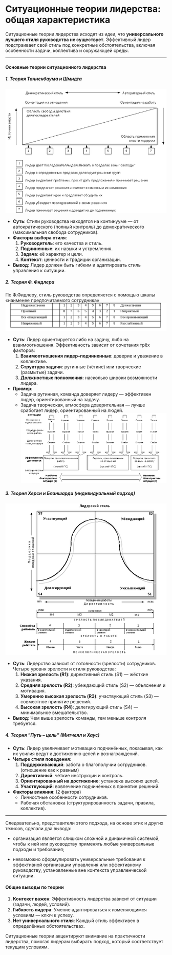 # Ситуационные теории лидерства: общая характеристика

Ситуационные теории лидерства исходят из идеи, что **универсального лучшего стиля руководства не существует**. Эффективный лидер подстраивает свой стиль под конкретные обстоятельства, включая особенности задачи, коллектива и окружающей среды.

---

#### Основные теории ситуационного лидерства

##### **1. Теория Танненбаума и Шмидта**

![Картинка](../images/Pasted%20image%2020241229165514.png)

- **Суть**: Стили руководства находятся на континууме — от автократического (полный контроль) до демократического (максимальная свобода сотрудников).
- **Факторы выбора стиля**:
    1. **Руководитель**: его качества и стиль.
    2. **Подчиненные**: их навыки и устремления.
    3. **Задача**: её характер и цели.
    4. **Контекст**: ценности и традиции организации.
- **Вывод**: Лидер должен быть гибким и адаптировать стиль управления к ситуации.

##### **2. Теория Ф. Фидлера**

По Ф.Фидлеру, стиль руководства определяется с помощью шкалы «наименее предпочитаемого сотрудника»
![Картинка](../images/Pasted%20image%2020241229165536.png)

- **Суть**: Лидер ориентируется либо на задачу, либо на взаимоотношения. Эффективность зависит от сочетания трёх факторов:
    1. **Взаимоотношения лидер–подчиненные**: доверие и уважение в коллективе.
    2. **Структура задачи**: рутинные (чёткие) или творческие (размытые) задачи.
    3. **Должностные полномочия**: насколько широки возможности лидера.
- **Пример**:
    - Задача рутинная, команда доверяет лидеру — эффективен лидер, ориентированный на задачу.
    - Задача творческая, атмосфера доверительная — лучше сработает лидер, ориентированный на людей.
![Картинка](../images/Pasted%20image%2020241229165659.png)

##### **3. Теория Херси и Бланшарда** (индивидуальный подход)

![Картинка](../images/Pasted%20image%2020241229165802.png)

- **Суть**: Лидерство зависит от готовности (зрелости) сотрудников. Четыре уровня зрелости и стиля руководства:
    1. **Низкая зрелость (R1)**: директивный стиль (S1) — жёсткие указания.
    2. **Средняя зрелость (R2)**: убеждающий стиль (S2) — объяснения и мотивация.
    3. **Умеренно высокая зрелость (R3)**: участвующий стиль (S3) — совместное принятие решений.
    4. **Высокая зрелость (R4)**: делегирующий стиль (S4) — минимальное вмешательство.
- **Вывод**: Чем выше зрелость команды, тем меньше контроля требуется.

##### **4. Теория "Путь – цель" (Митчелл и Хаус)**

- **Суть**: Лидер увеличивает мотивацию подчинённых, показывая, как их усилия ведут к достижению целей и вознаграждений.
- **Четыре стиля поведения**:
    1. **Поддерживающий**: забота о благополучии сотрудников. (отношение как к равным)
    2. **Директивный**: чёткие инструкции и контроль.
    3. **Ориентированный на достижение**: установка высоких целей.
    4. **Участвующий**: вовлечение подчинённых в принятие решений.
- **Факторы влияния**: (2 фактора)
    - Личностные особенности сотрудников.
    - Рабочая обстановка (структурированность задачи, правила, коллектив).

---

Следовательно, представители этого подхода, на основе этих и других тезисов, сделали два вывода:

- организация является слишком сложной и динамичной системой, чтобы к ней или руководству применять любые универсальные подходы и требования;
    
- невозможно сформулировать универсальные требования к эффективной организации управления или эффективному руководству, установленные вне контекста управленческой ситуации.

#### Общие выводы по теории

1. **Контекст важен**: Эффективность лидерства зависит от ситуации (задачи, людей, условий).
2. **Гибкость лидера**: Умение адаптироваться к изменяющимся условиям — ключ к успеху.
3. **Нет универсального стиля**: Каждый стиль эффективен в определённых обстоятельствах.

Ситуационные теории акцентируют внимание на практичности лидерства, помогая лидерам выбирать подход, который соответствует текущим условиям.